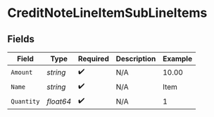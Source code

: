 # CreditNoteLineItemSubLineItems


## Fields

| Field              | Type               | Required           | Description        | Example            |
| ------------------ | ------------------ | ------------------ | ------------------ | ------------------ |
| `Amount`           | *string*           | :heavy_check_mark: | N/A                | 10.00              |
| `Name`             | *string*           | :heavy_check_mark: | N/A                | Item               |
| `Quantity`         | *float64*          | :heavy_check_mark: | N/A                | 1                  |